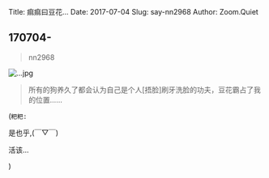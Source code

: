 Title: 痲痲曰豆花...
Date: 2017-07-04
Slug: say-nn2968
Author: Zoom.Quiet


## 170704-
> nn2968


![...jpg](http://zoomquiet.qiniucdn.com/niuniu-albums/nn2017/170704-nn2968.jpeg?imageView2/2/w/360)

> 所有的狗养久了都会认为自己是个人[捂脸]刷牙洗脸的功夫，豆花霸占了我的位置……

(`粑粑:` 

是也乎,(￣▽￣)

活该...

)

